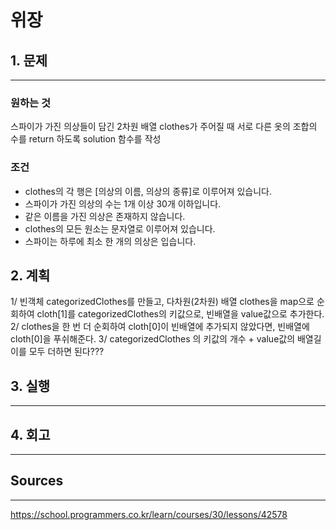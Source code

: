 # 위장
## 1. 문제
***
### 원하는 것
스파이가 가진 의상들이 담긴 2차원 배열 clothes가 주어질 때 서로 다른 옷의 조합의 수를 return 하도록 solution 함수를 작성

### 조건
* clothes의 각 행은 [의상의 이름, 의상의 종류]로 이루어져 있습니다.
* 스파이가 가진 의상의 수는 1개 이상 30개 이하입니다.
* 같은 이름을 가진 의상은 존재하지 않습니다.
* clothes의 모든 원소는 문자열로 이루어져 있습니다.
* 스파이는 하루에 최소 한 개의 의상은 입습니다.

## 2. 계획
1/ 빈객체 categorizedClothes를 만들고, 다차원(2차원) 배열 clothes을 map으로 순회하여 cloth[1]를 categorizedClothes의 키값으로, 빈배열을 value값으로 추가한다.
2/ clothes을 한 번 더 순회하여 cloth[0]이 빈배열에 추가되지 않았다면, 빈배열에 cloth[0]을 푸쉬해준다.
3/ categorizedClothes 의 키값의 개수 + value값의 배열길이를 모두 더하면 된다???

## 3. 실행
***
## 4. 회고
***

## Sources
***
https://school.programmers.co.kr/learn/courses/30/lessons/42578
